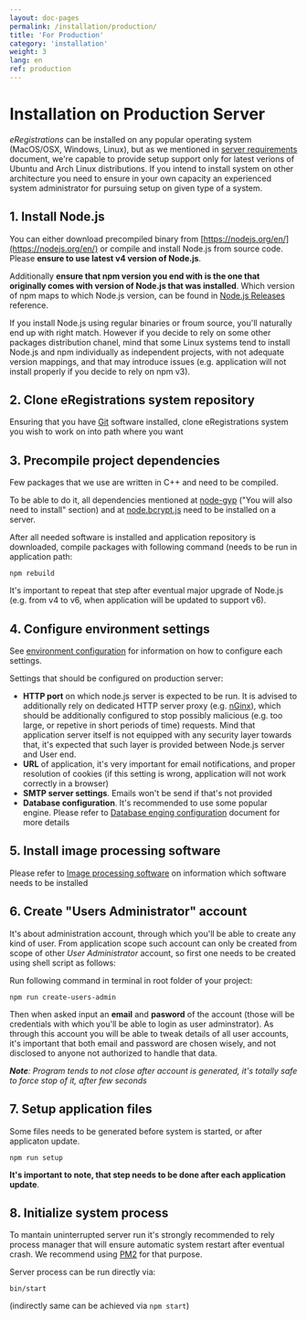 ```yaml
---
layout: doc-pages
permalink: /installation/production/
title: 'For Production'
category: 'installation'
weight: 3
lang: en
ref: production
---
```


# Installation on Production Server

_eRegistrations_ can be installed on any popular operating system (MacOS/OSX, Windows, Linux), but as we mentioned in [server requirements](/installation/server) document, we're capable to provide setup support only for latest verions of Ubuntu and Arch Linux distributions.
If you intend to install system on other architecture you need to ensure in your own capacity an experienced system administrator for pursuing setup on given type of a system.

## 1. Install Node.js

You can either download precompiled binary from [https://nodejs.org/en/](https://nodejs.org/en/) or compile and install Node.js from source code. Please __ensure to use latest v4 version of Node.js__.

Additionally __ensure that npm version you end with is the one that originally comes with version of Node.js that was installed__. Which version of npm maps to which Node.js version, can be found in [Node.js Releases](https://nodejs.org/en/download/releases/) reference.

If you install Node.js using regular binaries or froum source, you'll naturally end up with right match. However if you decide to rely on some other packages distribution chanel, mind that some Linux systems tend to install Node.js and npm individually as independent projects, with not adequate version mappings, and that may introduce issues (e.g. application will not install properly if you decide to rely on npm v3).

## 2. Clone eRegistrations system repository

Ensuring that you have [Git](https://git-scm.com/) software installed, clone eRegistrations system you wish to work on into path where you want

## 3. Precompile project dependencies

Few packages that we use are written in C++ and need to be compiled.

To be able to do it, all dependencies mentioned at [node-gyp](https://github.com/TooTallNate/node-gyp#installation) ("You will also need to install" section) and at [node.bcrypt.js](https://github.com/kelektiv/node.bcrypt.js#dependencies) need to be installed on a server.

After all needed software is installed and application repository is downloaded, compile packages with following command (needs to be run in application path:

```
npm rebuild
```

It's important to repeat that step after eventual major upgrade of Node.js (e.g. from v4 to v6, when application will be updated to support v6).

## 4. Configure environment settings

See [environment configuration](/installation/environment-configuration) for information on how to configure each settings.

Settings that should be configured on production server:

- __HTTP port__ on which node.js server is expected to be run. It is advised to additionally rely on dedicated HTTP server proxy (e.g. [nGinx](installation/nginx)), which should be additionally configured to stop possibly malicious (e.g. too large, or repetive in short periods of time) requests. Mind that application server itself is not equipped with any security layer towards that, it's expected that such layer is provided between Node.js server and User end.
- __URL__ of application, it's very important for email notifications, and proper resolution of cookies (if this setting is wrong, application will not work correctly in a browser)
- __SMTP server settings__. Emails won't be send if that's not provided
- __Database configuration__. It's recommended to use some popular engine. Please refer to [Database enging configuration](/installation/database-engine) document for more details

## 5. Install image processing software

Please refer to [Image processing software](/installation/enviroment) on information which software needs to be installed


## 6. Create "Users Administrator" account

It's about administration account, through which you'll be able to create any kind of user. From application scope such account can only be created from scope of other _User Administrator_ account, so first one needs to be created using shell script as follows:

Run following command in terminal in root folder of your project:

```
npm run create-users-admin
```

Then when asked input an __email__ and __pasword__ of the account (those will be credentials with which you'll be able to login as user adminstrator). As through this account you will be able to tweak details of all user accounts, it's important that both email and password are chosen wisely, and not disclosed to anyone not authorized to handle that data.

_**Note**: Program tends to not close after account is generated, it's totally safe to force stop of it, after few seconds_

## 7. Setup application files

Some files needs to be generated before system is started, or after applicaton update.

```
npm run setup
```

__It's important to note, that step needs to be done after each application update__.

## 8. Initialize system process

To mantain uninterrupted server run it's strongly recommended to rely process manager that will ensure automatic system restart after eventual crash. We recommend using [PM2](http://pm2.keymetrics.io/) for that purpose.

Server process can be run directly via:

```
bin/start
```

(indirectly same can be achieved via `npm start`)

